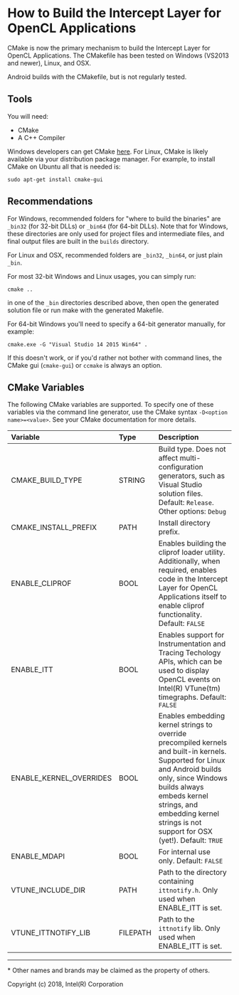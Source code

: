 # How to Build the Intercept Layer for OpenCL Applications

CMake is now the primary mechanism to build the Intercept Layer for OpenCL
Applications.  The CMakefile has been tested on Windows (VS2013 and newer),
Linux, and OSX.

Android builds with the CMakefile, but is not regularly tested.

## Tools

You will need:

* CMake
* A C++ Compiler

Windows developers can get CMake [here][CMake].  For Linux, CMake is likely
available via your distribution package manager.  For example, to install
CMake on Ubuntu all that is needed is:

    sudo apt-get install cmake-gui

## Recommendations

For Windows, recommended folders for "where to build the binaries" are `_bin32`
(for 32-bit DLLs) or `_bin64` (for 64-bit DLLs).  Note that for Windows, these
directories are only used for project files and intermediate files, and final
output files are built in the `builds` directory.

For Linux and OSX, recommended folders are `_bin32`, `_bin64`, or just plain `_bin`.

For most 32-bit Windows and Linux usages, you can simply run:

    cmake ..

in one of the `_bin` directories described above, then open the generated solution
file or run make with the generated Makefile.

For 64-bit Windows you'll need to specify a 64-bit generator manually, for
example:

    cmake.exe -G "Visual Studio 14 2015 Win64" .

If this doesn't work, or if you'd rather not bother with command lines, the CMake
gui (`cmake-gui`) or `ccmake` is always an option.

## CMake Variables

The following CMake variables are supported.  To specify one of these variables
via the command line generator, use the CMake syntax `-D<option name>=<value>`.
See your CMake documentation for more details.

| Variable | Type | Description |
|:---------|:-----|:------------|
| CMAKE\_BUILD\_TYPE | STRING | Build type.  Does not affect multi-configuration generators, such as Visual Studio solution files.  Default: `Release`.  Other options: `Debug`
| CMAKE\_INSTALL\_PREFIX | PATH | Install directory prefix.
| ENABLE_CLIPROF | BOOL | Enables building the cliprof loader utility.  Additionally, when required, enables code in the Intercept Layer for OpenCL Applications itself to enable cliprof functionality.  Default: `FALSE`
| ENABLE_ITT | BOOL | Enables support for Instrumentation and Tracing Techology APIs, which can be used to display OpenCL events on Intel(R) VTune(tm) timegraphs.  Default: `FALSE`
| ENABLE_KERNEL_OVERRIDES | BOOL | Enables embedding kernel strings to override precompiled kernels and built-in kernels.  Supported for Linux and Android builds only, since Windows builds always embeds kernel strings, and embedding kernel strings is not support for OSX (yet!).  Default: `TRUE`
| ENABLE_MDAPI | BOOL | For internal use only.  Default: `FALSE`
| VTUNE_INCLUDE_DIR | PATH | Path to the directory containing `ittnotify.h`.  Only used when ENABLE_ITT is set.
| VTUNE_ITTNOTIFY_LIB | FILEPATH | Path to the `ittnotify` lib.  Only used when ENABLE_ITT is set.

---

\* Other names and brands may be claimed as the property of others.

Copyright (c) 2018, Intel(R) Corporation

[CMake]: https://cmake.org
